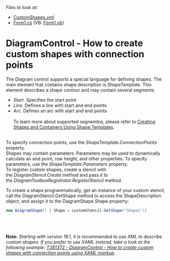 <!-- default file list -->
*Files to look at*:

* [CustomShapes.xml](./CS/XtraDiagram.CreateCustomShapes/CustomShapes.xml)
* [Form1.cs](./CS/XtraDiagram.CreateCustomShapes/Form1.cs) (VB: [Form1.vb](./VB/XtraDiagram.CreateCustomShapes/Form1.vb))
<!-- default file list end -->
# DiagramControl - How to create custom shapes with connection points


The Diagram control supports a special language for defining shapes. The main element that contains shape description is <em>ShapeTemplate</em>. This element describes a shape contour and may contain several segments

* <em>Start</em>. Specifies the start point
* <em>Line</em>. Defines a line with start and end points
* <em>Arc</em>. Defines an arc with start and end points<br><br>
To learn more about supported segnemtns, please refer to [Creating Shapes and Containers Using Shape Templates](https://documentation.devexpress.com/WindowsForms/17764/Controls-and-Libraries/Diagrams/Diagram-Items/Creating-Shapes-and-Containers-Using-Shape-Templates).

<br>To specify connection points, use the <em>ShapeTemplate.ConnectionPoints</em> property.<br>Shapes may contain parameters. Parameters may be used to dynamically calculate an end point, row height, and other properties. To specify parameters, use the <em>ShapeTemplate.Parameters</em> property.<br>To register custom shapes, create a stencil with the <em>DiagramStencil.Create</em> method and pass it to the <em>DiagramToolboxRegistrator.RegisterStencil</em> method.

To create a shape programmatically, get an instance of your custom stencil, call the DiagramStencil.GetShape method to access the ShapeDescription object, and assign it to the DiagramShape.Shape property:

```cs
new DiagramShape() { Shape = customStencil.GetShape("Shape1")}
```

<br><br><br><strong>Note:</strong> <em>Starting with version 16.1, it is recommended to use XML to describe custom shapes. If you prefer to use XAML instead, take a look at the following example: <a href="https://www.devexpress.com/Support/Center/p/T381372">T381372 - DiagramControl - How to create custom shapes with connection points using XAML markup</a>.</em>

<br/>


